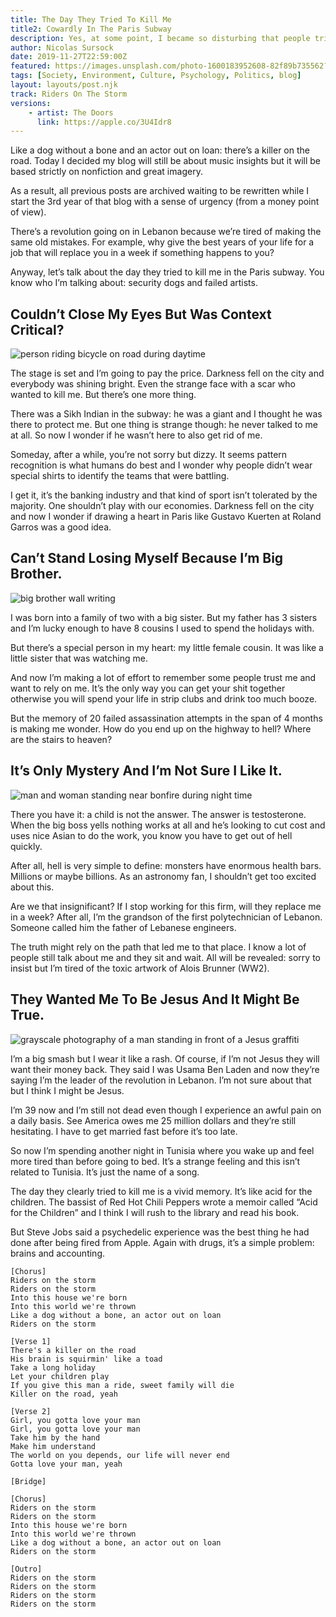 ```yaml
---
title: The Day They Tried To Kill Me 
title2: Cowardly In The Paris Subway
description: Yes, at some point, I became so disturbing that people tried to eliminate me physically. But there's no point in living without due respect.
author: Nicolas Sursock
date: 2019-11-27T22:59:00Z
featured: https://images.unsplash.com/photo-1600183952608-82f89b735562?ixlib=rb-4.0.3&ixid=MnwxMjA3fDB8MHxwaG90by1wYWdlfHx8fGVufDB8fHx8&auto=format&fit=crop
tags: [Society, Environment, Culture, Psychology, Politics, blog]
layout: layouts/post.njk
track: Riders On The Storm
versions:
    - artist: The Doors
      link: https://apple.co/3U4Idr8
---
```


Like a dog without a bone and an actor out on loan: there’s a killer on the road. Today I decided my blog will still be about music insights but it will be based strictly on nonfiction and great imagery.

As a result, all previous posts are archived waiting to be rewritten while I start the 3rd year of that blog with a sense of urgency (from a money point of view).

There’s a revolution going on in Lebanon because we’re tired of making the same old mistakes. For example, why give the best years of your life for a job that will replace you in a week if something happens to you?

Anyway, let’s talk about the day they tried to kill me in the Paris subway. You know who I’m talking about: security dogs and failed artists.

## Couldn’t Close My Eyes But Was Context Critical?

<aside class="md:-mr-56 md:float-right w-full md:w-2/3 md:px-8">
  <img x-intersect.once.ratio-0="$el.src = $el.dataset.src" class="rounded-lg" alt="person riding bicycle on road during daytime" data-src="https://images.unsplash.com/photo-1625066871832-129ad37f6473?ixlib=rb-4.0.3&ixid=MnwxMjA3fDB8MHxwaG90by1wYWdlfHx8fGVufDB8fHx8&auto=format&fit=crop&q=80&w=800&h=600">
</aside>

The stage is set and I’m going to pay the price. Darkness fell on the city and everybody was shining bright. Even the strange face with a scar who wanted to kill me. But there’s one more thing.

There was a Sikh Indian in the subway: he was a giant and I thought he was there to protect me. But one thing is strange though: he never talked to me at all. So now I wonder if he wasn’t here to also get rid of me.

Someday, after a while, you’re not sorry but dizzy. It seems pattern recognition is what humans do best and I wonder why people didn’t wear special shirts to identify the teams that were battling.

I get it, it’s the banking industry and that kind of sport isn’t tolerated by the majority. One shouldn’t play with our economies. Darkness fell on the city and now I wonder if drawing a heart in Paris like Gustavo Kuerten at Roland Garros was a good idea.

## Can’t Stand Losing Myself Because I’m Big Brother.

<aside class="md:-ml-56 md:float-left w-full md:w-2/3 md:px-8">
  <img x-intersect.once.ratio-0="$el.src = $el.dataset.src" class="rounded-lg" alt="big brother wall writing" data-src="https://images.unsplash.com/photo-1558522190-88c589f56171?ixlib=rb-4.0.3&ixid=MnwxMjA3fDB8MHxwaG90by1wYWdlfHx8fGVufDB8fHx8&auto=format&fit=crop&q=80&w=800&h=600">
</aside>

I was born into a family of two with a big sister. But my father has 3 sisters and I’m lucky enough to have 8 cousins I used to spend the holidays with.

But there’s a special person in my heart: my little female cousin. It was like a little sister that was watching me.

And now I’m making a lot of effort to remember some people trust me and want to rely on me. It’s the only way you can get your shit together otherwise you will spend your life in strip clubs and drink too much booze.

But the memory of 20 failed assassination attempts in the span of 4 months is making me wonder. How do you end up on the highway to hell? Where are the stairs to heaven?

## It’s Only Mystery And I’m Not Sure I Like It.

<aside class="md:-mr-56 md:float-right w-full md:w-2/3 md:px-8">
  <img x-intersect.once.ratio-0="$el.src = $el.dataset.src" class="rounded-lg" alt="man and woman standing near bonfire during night time" data-src="https://images.unsplash.com/photo-1603126686060-e6f79b2f53b8?ixlib=rb-4.0.3&ixid=MnwxMjA3fDB8MHxwaG90by1wYWdlfHx8fGVufDB8fHx8&auto=format&fit=crop&q=80&w=800&h=600">
</aside>

There you have it: a child is not the answer. The answer is testosterone. When the big boss yells nothing works at all and he’s looking to cut cost and uses nice Asian to do the work, you know you have to get out of hell quickly.

After all, hell is very simple to define: monsters have enormous health bars. Millions or maybe billions. As an astronomy fan, I shouldn’t get too excited about this.

Are we that insignificant? If I stop working for this firm, will they replace me in a week? After all, I’m the grandson of the first polytechnician of Lebanon. Someone called him the father of Lebanese engineers.

The truth might rely on the path that led me to that place. I know a lot of people still talk about me and they sit and wait. All will be revealed: sorry to insist but I’m tired of the toxic artwork of Alois Brunner (WW2).

## They Wanted Me To Be Jesus And It Might Be True.

<aside class="md:-ml-56 md:float-left w-full md:w-2/3 md:px-8">
  <img x-intersect.once.ratio-0="$el.src = $el.dataset.src" class="rounded-lg" alt="grayscale photography of a man standing in front of a Jesus graffiti" data-src="https://images.unsplash.com/photo-1511161651783-4a844f8a1fdf?ixlib=rb-4.0.3&ixid=MnwxMjA3fDB8MHxwaG90by1wYWdlfHx8fGVufDB8fHx8&auto=format&fit=crop&q=80&w=800&h=600">
</aside>

I’m a big smash but I wear it like a rash. Of course, if I’m not Jesus they will want their money back. They said I was Usama Ben Laden and now they’re saying I’m the leader of the revolution in Lebanon. I’m not sure about that but I think I might be Jesus.

I’m 39 now and I’m still not dead even though I experience an awful pain on a daily basis. See America owes me 25 million dollars and they’re still hesitating. I have to get married fast before it’s too late.

So now I’m spending another night in Tunisia where you wake up and feel more tired than before going to bed. It’s a strange feeling and this isn’t related to Tunisia. It’s just the name of a song.

The day they clearly tried to kill me is a vivid memory. It’s like acid for the children. The bassist of Red Hot Chili Peppers wrote a memoir called “Acid for the Children” and I think I will rush to the library and read his book.

But Steve Jobs said a psychedelic experience was the best thing he had done after being fired from Apple. Again with drugs, it’s a simple problem: brains and accounting.

```
[Chorus]
Riders on the storm
Riders on the storm
Into this house we're born
Into this world we're thrown
Like a dog without a bone, an actor out on loan
Riders on the storm

[Verse 1]
There's a killer on the road
His brain is squirmin' like a toad
Take a long holiday
Let your children play
If you give this man a ride, sweet family will die
Killer on the road, yeah

[Verse 2]
Girl, you gotta love your man
Girl, you gotta love your man
Take him by the hand
Make him understand
The world on you depends, our life will never end
Gotta love your man, yeah

[Bridge]

[Chorus]
Riders on the storm
Riders on the storm
Into this house we're born
Into this world we're thrown
Like a dog without a bone, an actor out on loan
Riders on the storm

[Outro]
Riders on the storm
Riders on the storm
Riders on the storm
Riders on the storm
```
